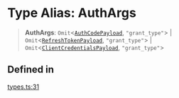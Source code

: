 # Type Alias: AuthArgs

> **AuthArgs**: `Omit`\<[`AuthCodePayload`](/docs/packages/sdk/interfaces/AuthCodePayload.md), `"grant_type"`\> \| `Omit`\<[`RefreshTokenPayload`](/docs/packages/sdk/interfaces/RefreshTokenPayload.md), `"grant_type"`\> \| `Omit`\<[`ClientCredentialsPayload`](/docs/packages/sdk/interfaces/ClientCredentialsPayload.md), `"grant_type"`\>

## Defined in

[types.ts:31](https://github.com/monerium/js-monorepo/blob/main/packages/sdk/src/types.ts#L31)
